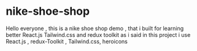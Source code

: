 # nike-shoe-shop
Hello everyone , this is a nike shoe shop demo , that i built for learning better React.js Tailwind.css and redux toolkit
as i said in this project i use React.js , redux-Toolkit , Tailwind.css, heroicons
